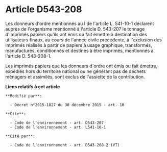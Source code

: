 # Article D543-208

Les donneurs d'ordre mentionnés au I de l'article L. 541-10-1 déclarent auprès de l'organisme mentionné à l'article D.
543-207 le tonnage d'imprimés papiers qu'ils ont émis ou fait émettre à destination des utilisateurs finaux, au cours de
l'année civile précédente, à l'exclusion des imprimés réalisés à partir de papiers à usage graphique, transformés,
manufacturés, conditionnés et destinés à être imprimés, mentionnés à l'article D. 543-208-1. 

Les imprimés papiers que les donneurs d'ordre ont émis ou fait émettre, expédiés hors du territoire national ou ne générant
pas de déchets ménagers et assimilés, sont exclus de l'assiette de la contribution.

**Liens relatifs à cet article**

	**Modifié par**:

	  - Décret n°2015-1827 du 30 décembre 2015 - art. 10

	**Cite**:

	  - Code de l'environnement - art. D543-207
	  - Code de l'environnement - art. L541-10-1

	**Cité par**:

	  - Code de l'environnement - art. D543-208-2 (VT)
